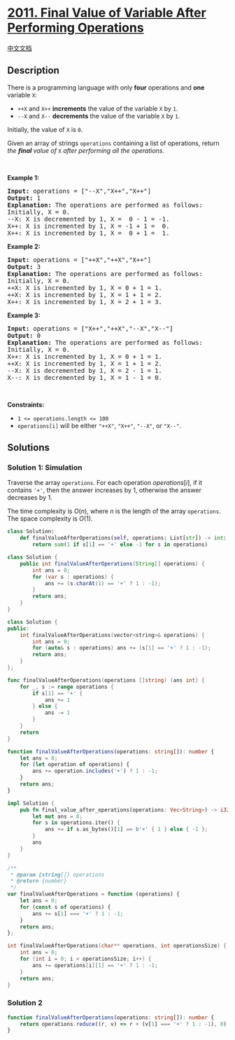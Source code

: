 # [2011. Final Value of Variable After Performing Operations](https://leetcode.com/problems/final-value-of-variable-after-performing-operations)

[中文文档](./solution/2000-2099/2011.Final%20Value%20of%20Variable%20After%20Performing%20Operations/README.md)

<!-- tags:Array,String,Simulation -->

## Description

<p>There is a programming language with only <strong>four</strong> operations and <strong>one</strong> variable <code>X</code>:</p>

<ul>
	<li><code>++X</code> and <code>X++</code> <strong>increments</strong> the value of the variable <code>X</code> by <code>1</code>.</li>
	<li><code>--X</code> and <code>X--</code> <strong>decrements</strong> the value of the variable <code>X</code> by <code>1</code>.</li>
</ul>

<p>Initially, the value of <code>X</code> is <code>0</code>.</p>

<p>Given an array of strings <code>operations</code> containing a list of operations, return <em>the <strong>final </strong>value of </em><code>X</code> <em>after performing all the operations</em>.</p>

<p>&nbsp;</p>
<p><strong class="example">Example 1:</strong></p>

<pre>
<strong>Input:</strong> operations = [&quot;--X&quot;,&quot;X++&quot;,&quot;X++&quot;]
<strong>Output:</strong> 1
<strong>Explanation:</strong>&nbsp;The operations are performed as follows:
Initially, X = 0.
--X: X is decremented by 1, X =  0 - 1 = -1.
X++: X is incremented by 1, X = -1 + 1 =  0.
X++: X is incremented by 1, X =  0 + 1 =  1.
</pre>

<p><strong class="example">Example 2:</strong></p>

<pre>
<strong>Input:</strong> operations = [&quot;++X&quot;,&quot;++X&quot;,&quot;X++&quot;]
<strong>Output:</strong> 3
<strong>Explanation: </strong>The operations are performed as follows:
Initially, X = 0.
++X: X is incremented by 1, X = 0 + 1 = 1.
++X: X is incremented by 1, X = 1 + 1 = 2.
X++: X is incremented by 1, X = 2 + 1 = 3.
</pre>

<p><strong class="example">Example 3:</strong></p>

<pre>
<strong>Input:</strong> operations = [&quot;X++&quot;,&quot;++X&quot;,&quot;--X&quot;,&quot;X--&quot;]
<strong>Output:</strong> 0
<strong>Explanation:</strong>&nbsp;The operations are performed as follows:
Initially, X = 0.
X++: X is incremented by 1, X = 0 + 1 = 1.
++X: X is incremented by 1, X = 1 + 1 = 2.
--X: X is decremented by 1, X = 2 - 1 = 1.
X--: X is decremented by 1, X = 1 - 1 = 0.
</pre>

<p>&nbsp;</p>
<p><strong>Constraints:</strong></p>

<ul>
	<li><code>1 &lt;= operations.length &lt;= 100</code></li>
	<li><code>operations[i]</code> will be either <code>&quot;++X&quot;</code>, <code>&quot;X++&quot;</code>, <code>&quot;--X&quot;</code>, or <code>&quot;X--&quot;</code>.</li>
</ul>

## Solutions

### Solution 1: Simulation

Traverse the array `operations`. For each operation $operations[i]$, if it contains `'+'`, then the answer increases by $1$, otherwise the answer decreases by $1$.

The time complexity is $O(n)$, where $n$ is the length of the array `operations`. The space complexity is $O(1)$.

<!-- tabs:start -->

```python
class Solution:
    def finalValueAfterOperations(self, operations: List[str]) -> int:
        return sum(1 if s[1] == '+' else -1 for s in operations)
```

```java
class Solution {
    public int finalValueAfterOperations(String[] operations) {
        int ans = 0;
        for (var s : operations) {
            ans += (s.charAt(1) == '+' ? 1 : -1);
        }
        return ans;
    }
}
```

```cpp
class Solution {
public:
    int finalValueAfterOperations(vector<string>& operations) {
        int ans = 0;
        for (auto& s : operations) ans += (s[1] == '+' ? 1 : -1);
        return ans;
    }
};
```

```go
func finalValueAfterOperations(operations []string) (ans int) {
	for _, s := range operations {
		if s[1] == '+' {
			ans += 1
		} else {
			ans -= 1
		}
	}
	return
}
```

```ts
function finalValueAfterOperations(operations: string[]): number {
    let ans = 0;
    for (let operation of operations) {
        ans += operation.includes('+') ? 1 : -1;
    }
    return ans;
}
```

```rust
impl Solution {
    pub fn final_value_after_operations(operations: Vec<String>) -> i32 {
        let mut ans = 0;
        for s in operations.iter() {
            ans += if s.as_bytes()[1] == b'+' { 1 } else { -1 };
        }
        ans
    }
}
```

```js
/**
 * @param {string[]} operations
 * @return {number}
 */
var finalValueAfterOperations = function (operations) {
    let ans = 0;
    for (const s of operations) {
        ans += s[1] === '+' ? 1 : -1;
    }
    return ans;
};
```

```c
int finalValueAfterOperations(char** operations, int operationsSize) {
    int ans = 0;
    for (int i = 0; i < operationsSize; i++) {
        ans += operations[i][1] == '+' ? 1 : -1;
    }
    return ans;
}
```

<!-- tabs:end -->

### Solution 2

<!-- tabs:start -->

```ts
function finalValueAfterOperations(operations: string[]): number {
    return operations.reduce((r, v) => r + (v[1] === '+' ? 1 : -1), 0);
}
```

<!-- tabs:end -->

<!-- end -->
